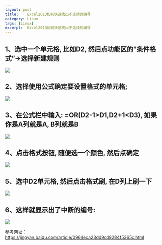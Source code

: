 ```yaml
---
layout: post
title:    Excel2013如何快速找出不连续的编号
category: Linux
tags: [Linux]
excerpt:  Excel2013如何快速找出不连续的编号
---
```


## 1、选中一个单元格, 比如D2, 然后点功能区的”条件格式”->选择新建规则 ##

![](http://www.nangongyibin.com/assets/images/excel1.png)

## 2、选择使用公式确定要设置格式的单元格; ##

![](http://www.nangongyibin.com/assets/images/excel2.png)

## 3、在公式栏中输入: =OR(D2-1>D1,D2+1<D3),  如果你是A列就是A, B列就是B ##

![](http://www.nangongyibin.com/assets/images/excel3.png)

## 4、点击格式按钮, 随便选一个颜色, 然后点确定 ##

![](http://www.nangongyibin.com/assets/images/excel4.png)

## 5、选中D2单元格, 然后点击格式刷, 在D列上刷一下 ##

![](http://www.nangongyibin.com/assets/images/excel5.png)

## 6、这样就显示出了中断的编号: ##

![](http://www.nangongyibin.com/assets/images/excel6.png)

参考网址：<https://jingyan.baidu.com/article/0964eca23dd9cd8284f5365c.html>